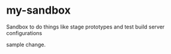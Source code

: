 my-sandbox
==========

Sandbox to do things like stage prototypes and test build server configurations

sample change.


